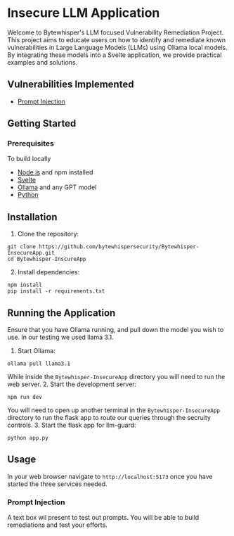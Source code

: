 # Insecure LLM Application
Welcome to Bytewhisper's LLM focused Vulnerability Remediation Project. This project aims to educate users on how to identify and remediate known vulnerabilities in Large Language Models (LLMs) using Ollama local models. By integrating these models into a Svelte application, we provide practical examples and solutions. 

## Vulnerabilities Implemented
* [Prompt Injection](https://genai.owasp.org/llmrisk/llm01-prompt-injection/)

## Getting Started
### Prerequisites
To build locally
* [Node.js](https://nodejs.org/en) and npm installed
* [Svelte](https://svelte.dev/)
* [Ollama](https://ollama.com/) and any GPT model
* [Python](https://python.org/)

## Installation
1. Clone the repository:
```shell
git clone https://github.com/bytewhispersecurity/Bytewhisper-InsecureApp.git
cd Bytewhisper-InscureApp
```
2. Install dependencies:
```shell
npm install
pip install -r requirements.txt
```
## Running the Application
Ensure that you have Ollama running, and pull down the model you wish to use. In our testing we used llama 3.1.
1. Start Ollama:
```shell
ollama pull llama3.1
```
While inside the `Bytewhisper-InsecureApp` directory you will need to run the web server.
2. Start the development server:
```shell
npm run dev
```
You will need to open up another terminal in the `Bytewhisper-InsecureApp` directory to run the flask app to route our queries through the secruity controls.
3. Start the flask app for llm-guard:
```shell
python app.py
```

## Usage
In your web browser navigate to `http://localhost:5173` once you have started the three services needed.
### Prompt Injection
A text box wil present to test out prompts. You will be able to build remediations and test your efforts.
